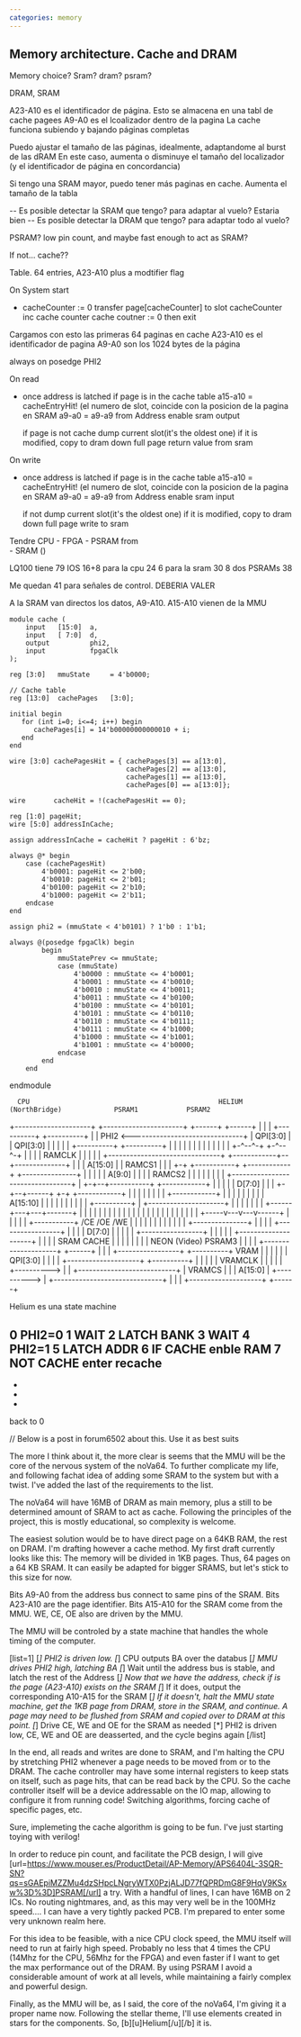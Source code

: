 ```yaml
---
categories: memory
---
```


## Memory architecture. Cache and DRAM

Memory choice? Sram? dram? psram?

DRAM, SRAM

A23-A10 es el identificador de página. Esto se almacena en una tabl de cache pagees
A9-A0   es el lcoalizador dentro de la pagina
        La cache funciona subiendo y bajando páginas completas

Puedo ajustar el tamaño de las páginas, idealmente, adaptandome al burst de las dRAM
  En este caso, aumenta o disminuye el tamaño del localizador (y el identificador de página en concordancia)        

Si tengo una SRAM mayor, puedo tener más paginas en cache. Aumenta el tamaño de la tabla

-- Es posible detectar la SRAM que tengo? para adaptar al vuelo? Estaria bien
-- Es posible detectar la DRAM que tengo? para adaptar todo al vuelo?

PSRAM? low pin count, and maybe fast enough to act as SRAM?

If not... cache??

Table. 64 entries, A23-A10 plus a modtifier flag

On System start

- cacheCounter := 0
   transfer page[cacheCounter] to slot cacheCounter
   inc cache counter
   cache coutner := 0 then exit

Cargamos con esto las primeras 64 paginas en cache
 A23-A10 es el identificador de pagina
 A9-A0 son los 1024 bytes de la página

always on posedge PHI2

On read
 - once address is latched
   if page is in the cache table
   a15-a10 = cacheEntryHit! (el numero de slot, coincide con la posicion de la pagina en SRAM
    a9-a0  = a9-a9 from Address
   enable sram output

   if page is not cache
     dump current slot(it's the oldest one) if it is modified, copy to dram
     down full page
     return value from sram

On write
 - once address is latched
    if page is in the cache table
     a15-a10 = cacheEntryHit! (el numero de slot, coincide con la posicion de la pagina en SRAM
     a9-a0  = a9-a9 from Address
    enable sram input

   if not
     dump current slot(it's the oldest one) if it is modified, copy to dram
     down full page
     write to sram

Tendre
    CPU - FPGA - PSRAM from     
               - SRAM ()

LQ100 tiene 79 IOS
16+8 para la cpu        24
6    para la sram       30
8    dos PSRAMs         38

Me quedan 41 para señales de control. DEBERIA VALER

A la SRAM van directos los datos, A9-A10. A15-A10 vienen de la MMU

``` 
module cache (
    input   [15:0]  a,
    input   [ 7:0]  d,
    output          phi2,
    input           fpgaClk
);

reg [3:0]   mmuState     = 4'b0000;

// Cache table
reg [13:0]  cachePages   [3:0];

initial begin
   for (int i=0; i<=4; i++) begin
      cachePages[i] = 14'b00000000000010 + i;
   end
end

wire [3:0] cachePagesHit = { cachePages[3] == a[13:0], 
                             cachePages[2] == a[13:0],
                             cachePages[1] == a[13:0],
                             cachePages[0] == a[13:0]};

wire       cacheHit = !(cachePagesHit == 0);

reg [1:0] pageHit;
wire [5:0] addressInCache;

assign addressInCache = cacheHit ? pageHit : 6'bz;

always @* begin
    case (cachePagesHit)
        4'b0001: pageHit <= 2'b00;
        4'b0010: pageHit <= 2'b01;
        4'b0100: pageHit <= 2'b10;
        4'b1000: pageHit <= 2'b11;
    endcase
end

assign phi2 = (mmuState < 4'b0101) ? 1'b0 : 1'b1;

always @(posedge fpgaClk) begin
        begin
            mmuStatePrev <= mmuState;
            case (mmuState)
                4'b0000 : mmuState <= 4'b0001;
                4'b0001 : mmuState <= 4'b0010;
                4'b0010 : mmuState <= 4'b0011;
                4'b0011 : mmuState <= 4'b0100;
                4'b0100 : mmuState <= 4'b0101;
                4'b0101 : mmuState <= 4'b0110;
                4'b0110 : mmuState <= 4'b0111;
                4'b0111 : mmuState <= 4'b1000;
                4'b1000 : mmuState <= 4'b1001;
                4'b1001 : mmuState <= 4'b0000;
            endcase
        end
    end
```  

endmodule




      CPU                                               HELIUM (NorthBridge)             PSRAM1            PSRAM2
+---------------------+                               +----------------------+          +------+          +------+
|                     |                               |                      +----------+      +----------+      |
|               PHI2  <-------------------------------+                      | QPI[3:0] |      | QPI[3:0] |      |
|                     |                               |                      +----------+      +----------+      |
|                     |                               |                      |          |      |          |      |
|                     |                               |                      |          +-^--^-+          +-^--^-+
|                     |                               |                      |   RAMCLK   |  |              |  |
|                     +-------------------------------+                      +------------+--+--------------+  |
|                     |           A[15:0]             |                      |   RAMCS1      |                 |
|                     +-+  +-----------+ +------------+                      +---------------+                 |
|                     | |  |    A[9:0] | |            |                      |   RAMCS2                        |
|                     | |  |           | |            |                      +---------------------------------+
|                     +-+--+-----------+ +------------+                      |
|                     |                | |   D[7:0]   |                      |
|                     +-+--+------+  +-+ +------------+                      |
|                     | |  |      |  | | +------------+                      |
|                     | |  |      |  | | |   A[15:10] |                      |
|                     | |  |      |  | | | +----------+                      |
+---------------------+ |  |      |  | | | |          +------+---+---+-------+
                        |  |      |  | | | |                 |   |   |
                        |  |      |  | |   |                 |   |   |
                        |  |      |  | |   |           +-----v---v---v------+
                        |  |      |  | |   +-----------+    /CE /OE /WE     |
                        |  |      |  | |               |                    |
                        |  |      |  | +---------------+                    |
                        |  |      |  +-----------------+                    |
                        |  |      |            D[7:0]  |                    |
                        |  |      |  +-----------------+                    |
                        |  |      |  |                 +--------------------+
                        |  |      |  |                       SRAM  CACHE
                        |  |      |  |
                        |  |      |  |                      NEON  (Video)               PSRAM3
                        |  |      |  |                 +--------------------+          +------+
                        |  |      |  +-----------------+                    +----------+ VRAM |
                        |  |      |                    |                    | QPI[3:0] |      |
                        |  |      +--------------------+                    +----------+      |
                        |  |                           |                    | VRAMCLK  |      |
                        |  |                           |                    +---------->      |
                        |  +---------------------------+                    | VRAMCS   |      |
                        |             A[15:0]          |                    +---------->      |
                        +------------------------------+                    |          |      |
                                                       +--------------------+          +------+



Helium es una state machine

0 PHI2=0
1 WAIT
2 LATCH BANK
3 WAIT
4 PHI2=1
5 LATCH ADDR
6 IF CACHE enble RAM
7 NOT CACHE enter recache
  -
  -
  -
  -
back to 0





// Below is a post in forum6502 about this. Use it as best suits

The more I think about it, the more clear is seems that the MMU will be the core of the nervous system of the noVa64. To further complicate my life, and following fachat idea of adding some SRAM to the system but with a twist. I've added the last of the requirements to the list.

The noVa64 will have 16MB of DRAM as main memory, plus a still to be determined amount of SRAM to act as cache. Following the principles of the project, this is mostly educational, so complexity is welcome.

The easiest solution would be to have direct page on a 64KB RAM, the rest on DRAM. I'm drafting however a cache method. My first draft currently looks like this: The memory will be divided in 1KB pages. Thus, 64 pages on a 64 KB SRAM. It can easily be adapted for bigger SRAMS, but let's stick to this size for now.

Bits A9-A0 from the address bus connect to same pins of the SRAM.
Bits A23-A10 are the page identifier.
Bits A15-A10 for the SRAM come from the MMU. WE, CE, OE also are driven by the MMU.

The MMU will be controled by a state machine that handles the whole timing of the computer. 

[list=1]
[*] PHI2 is driven low.
[*] CPU outputs BA over the databus
[*] MMU drives PHI2 high, latching BA
[*] Wait until the address bus is stable, and latch the rest of the Address
[*] Now that we have the address, check if is the page (A23-A10) exists on the SRAM
[*] If it does, output the corresponding A10-A15 for the SRAM
[*] If it doesn't, halt the MMU state machine, get the 1KB page from DRAM, store in the SRAM, and continue. A page may need to be flushed from SRAM and copied over to DRAM at this point. 
[*] Drive CE, WE and OE for the SRAM as needed
[*] PHI2 is driven low, CE, WE and OE are deasserted, and the cycle begins again [/list]

In the end, all reads and writes are done to SRAM, and I'm halting the CPU by stretching PHI2 whenever a page needs to be moved from or to the DRAM. The cache controller may have some internal registers to keep stats on itself, such as page hits, that can be read back by the CPU. So the cache controller itself will be a device addressable on the IO map, allowing to configure it from running code! Switching algorithms, forcing cache of specific pages, etc. 

Sure, implemeting the cache algorithm is going to be fun. I've just starting toying with verilog!

In order to reduce pin count, and facilitate the PCB design, I will give [url=https://www.mouser.es/ProductDetail/AP-Memory/APS6404L-3SQR-SN?qs=sGAEpiMZZMu4dzSHpcLNgryWTX0PzjALJD77fQPRDmG8F9HqV9KSxw%3D%3D]PSRAM[/url] a try. With a handful of lines, I can have 16MB on 2 ICs. No routing nightmares, and, as this may very well be in the 100MHz speed.... I can have a very tightly packed PCB. I'm prepared to enter some very unknown realm here.

For this idea to be feasible, with a nice CPU clock speed, the MMU itself will need to run at fairly high speed. Probably no less that 4 times the CPU (14Mhz for the CPU, 56Mhz for the FPGA) and even faster if I want to get the max performance out of the DRAM. By using PSRAM I avoid a considerable amount of work at all levels, while maintaining a fairly complex and powerful design.

Finally, as the MMU will be, as I said, the core of the noVa64, I'm giving it a proper name now. Following the stellar theme, I'll use elements created in stars for the components. So, [b][u]Helium[/u][/b] it is.